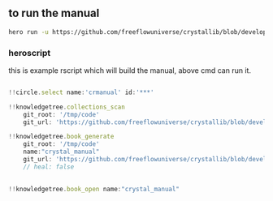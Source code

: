 ## to run the manual

```bash
hero run -u https://github.com/freeflowuniverse/crystallib/blob/development/manual/readme.md -r
```

### heroscript

this is example rscript which will build the manual, above cmd can run it.    

```js

!!circle.select name:'crmanual' id:'***' 

!!knowledgetree.collections_scan
    git_root: '/tmp/code'
	git_url: 'https://github.com/freeflowuniverse/crystallib/blob/development/manual'

!!knowledgetree.book_generate
    git_root: '/tmp/code'
	name:"crystal_manual"
	git_url: 'https://github.com/freeflowuniverse/crystallib/blob/development/manual'
    // heal: false
	

!!knowledgetree.book_open name:"crystal_manual"


```